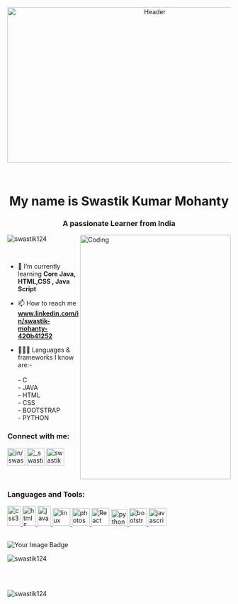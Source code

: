 <p  align="center"> <img src="https://i.pinimg.com/originals/37/9e/be/379ebe8f2a043833bededd41d4987cbd.gif" height="350" width="650" alt="Header" /> </p>
<br>
<h1 align="center">My name is Swastik Kumar Mohanty</h1>
<h3 align="center">A passionate Learner from India</h3>
<img align="right" alt="Coding" height="550" width="340" src="https://i.pinimg.com/564x/77/fe/96/77fe96340a9296d59acbfce203c704e2.jpg"/>

<p align="left"> <img src="https://komarev.com/ghpvc/?username=swastik124&label=Profile%20views&color=0e75b6&style=flat" alt="swastik124" /> </p>
<br>


- 🌱 I’m currently learning **Core Java, HTML,CSS , Java Script**

- 📫 How to reach me **www.linkedin.com/in/swastik-mohanty-420b41252**

- 👨🏻‍💻 Languages & frameworks I know are:- <br>
      <br>
      - C <br>
      - JAVA <br>
      - HTML <br>
      - CSS <br>
      - BOOTSTRAP <br>
      - PYTHON <br>

<h3 align="left">Connect with me:</h3>
<p align="left">
<a href="www.linkedin.com/in/swastik-mohanty-420b41252" target="blank"><img align="center" src="https://play-lh.googleusercontent.com/kMofEFLjobZy_bCuaiDogzBcUT-dz3BBbOrIEjJ-hqOabjK8ieuevGe6wlTD15QzOqw" alt="in/swastik-mohanty-420b41252" height="40" width="40" /></a>
<a href="https://www.instagram.com/_swastik.mohanty_/" target="blank"><img align="center" src="https://upload.wikimedia.org/wikipedia/commons/thumb/e/e7/Instagram_logo_2016.svg/1024px-Instagram_logo_2016.svg.png" alt="_swastik.mohanty_" height="40" width="40" /></a>
<a href="swastikmohanty124@gmail.com" target="blank"><img align="center" src="https://mailmeteor.com/logos/assets/PNG/Gmail_Logo_512px.png" alt="swastikmohanty124@gmail.com" height="40" width="40" /></a>
</p>
<br>

<h3 align="left">Languages and Tools:</h3>
<p align="left"> 
  <a href="https://www.w3schools.com/css/" target="_blank" rel="noreferrer"> <img src="https://brandslogos.com/wp-content/uploads/images/large/css-logo.png" alt="css3" width="30" height="45"/> </a> 
  <a href="https://www.w3.org/html/" target="_blank" rel="noreferrer"> <img src="https://brandslogos.com/wp-content/uploads/images/html5-logo.png" alt="html5" width="30" height="45"/> </a> 
  <a href="https://www.java.com" target="_blank" rel="noreferrer"> <img src="https://brandslogos.com/wp-content/uploads/images/java-logo-2.png" alt="java" width="30" height="45"/> </a> 
  <a href="https://www.linux.org/" target="_blank" rel="noreferrer"> <img src="https://brandslogos.com/wp-content/uploads/images/linux-tux-logo.png" alt="linux" width="40" height="40"/> 
  </a> <a href="https://www.photoshop.com/en" target="_blank" rel="noreferrer"> <img src="https://i.pinimg.com/originals/9c/ea/ba/9ceaba69b7a9f89158ff953107978f3e.png" alt="photoshop" width="40" height="40"/> </a>
<a href="https://react.dev/" target="_blank" rel="noreferrer"><img src="https://uxwing.com/wp-content/themes/uxwing/download/brands-and-social-media/react-js-icon.png" alt="React" width="40" height="40"/></a>
  <a href="https://www.python.org" target="_blank" rel="noreferrer"> <img src="https://cdn.freebiesupply.com/logos/large/2x/python-5-logo-png-transparent.png" alt="python" width="37" height="37"/> </a>
  <a href="https://getbootstrap.com/" target="_blank" rel="noreferrer"> <img src="https://brandslogos.com/wp-content/uploads/thumbs/bootstrap-logo-vector.svg" alt="bootstrap" width="40" height="40"/> </a>
  <a href="https://www.javascript.com/" target="_blank" rel="noreferrer"> <img src="https://upload.wikimedia.org/wikipedia/commons/3/3b/Javascript_Logo.png" alt="javascript" width="40" height="40"/> </a>
  
<!--   <a href="" target="_blank" rel="noreferrer"> <img src="" alt="" width="40" height="40"/> </a>
  <a href="" target="_blank" rel="noreferrer"> <img src="" alt="" width="40" height="40"/> </a>
  <a href="" target="_blank" rel="noreferrer"> <img src="" alt="" width="40" height="40"/> </a>
  <a href="" target="_blank" rel="noreferrer"> <img src="" alt="" width="40" height="40"/> </a> -->
</p> 
<br>
<img src="https://tryhackme-badges.s3.amazonaws.com/swastikmohanty12.png" alt="Your Image Badge" />

<br>
<p><img align="center" src="https://github-readme-stats.vercel.app/api/top-langs?username=swastik124&show_icons=true&locale=en&layout=compact" alt="swastik124" /></p>
<br>
<br>

<p>&nbsp;<img align="left" src="https://github-readme-stats.vercel.app/api?username=swastik124&show_icons=true&locale=en" alt="swastik124" /></p>

